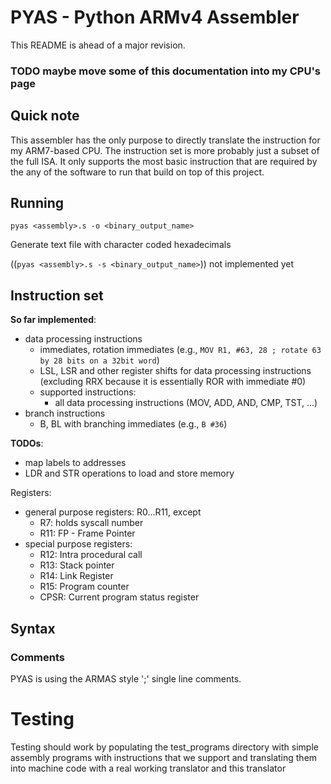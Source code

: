 # PYAS - Python ARMv4 Assembler

This README is ahead of a major revision.

### TODO maybe move some of this documentation into my CPU's page

## Quick note

This assembler has the only purpose to directly translate the instruction for my ARM7-based CPU. The instruction set is more probably just a subset of the full ISA. It only supports the most basic instruction that are required by the any of the software to run that build on top of this project.

## Running

`pyas <assembly>.s -o <binary_output_name>`

Generate text file with character coded hexadecimals

((`pyas <assembly>.s -s <binary_output_name>`)) not implemented yet

## Instruction set

**So far implemented**:
- data processing instructions
    - immediates, rotation immediates (e.g., `MOV R1, #63, 28 ; rotate 63 by 28 bits on a 32bit word`)
    - LSL, LSR and other register shifts for data processing instructions (excluding RRX because it is essentially ROR with immediate #0)
    - supported instructions:
        - all data processing instructions (MOV, ADD, AND, CMP, TST, ...)
- branch instructions
    - B, BL with branching immediates (e.g., `B #36`)

**TODOs**:
- map labels to addresses
- LDR and STR operations to load and store memory

Registers:
- general purpose registers: R0...R11, except
    - R7: holds syscall number
    - R11: FP - Frame Pointer
- special purpose registers:
    - R12: Intra procedural call
    - R13: Stack pointer
    - R14: Link Register
    - R15: Program counter
    - CPSR: Current program status register

## Syntax

### Comments

PYAS is using the ARMAS style ';' single line comments.

# Testing
Testing should work by populating the test_programs directory with simple assembly programs with instructions that we support and translating them into machine code with a real working translator and this translator